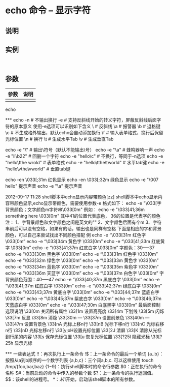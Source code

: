 # echo 命令 – 显示字符

## 说明

## 实例

```bash
    
```

## 参数

| 参数 | 说明 |
|------|------|
|      |      |
echo

*** echo
    -n # 不输出换行
-e # 支持反斜线开始的转义字符，屏蔽反斜线后面字符的原本意义
使用-e选项可以识别如下含义
\\ # 反斜线
\a # 报警器
\b # 退格键
\c # 不生成格外输出，默认echo会自动添加换行
\f # 输入表单格式，换行后保留光标位置
\n # 换行
\t # 生成水平Tab
\v # 生成垂直Tab

echo -e "\\"                #  输出\符号（默认不能输出\号）
echo -e "\a"                #  蜂鸣器响一声
echo -e "ll\b22"            #  回删一个字符
echo -e "hello\c"           #  不换行，等同于-n选项
echo -e "hello\fthe wrold"  #  表单格式
echo -e "hello\tthe\tworld" #  水平tab键
echo -e "hello\vthe\vworld" #  垂直tab键


echo -en \\033[;31m 红色显示
echo -en \\033[;32m 绿色显示
echo -e "\007 hello" 提示声音
echo -e "\a"     提示声音


2012-09-17 11:28 shell脚本中echo显示内容带颜色[zz] shell脚本中echo显示内容带颜色显示,echo显示带颜色，需要使用参数-e
格式如下：
echo -e "\033[字背景颜色；文字颜色m字符串\033[0m"
例如：
echo -e "\033[41;36m something here \033[0m"
其中41的位置代表底色， 36的位置是代表字的颜色
注：
1、字背景颜色和文字颜色之间是英文的""
2、文字颜色后面有个m
3、字符串前后可以没有空格，如果有的话，输出也是同样有空格
下面是相应的字和背景颜色，可以自己来尝试找出不同颜色搭配
例
echo -e “\033[31m 红色字 \033[0m”
echo -e “\033[34m 黄色字 \033[0m”
echo -e “\033[41;33m 红底黄字 \033[0m”
echo -e “\033[41;37m 红底白字 \033[0m”
字颜色：30—–37
echo -e “\033[30m 黑色字 \033[0m”
echo -e “\033[31m 红色字 \033[0m”
echo -e “\033[32m 绿色字 \033[0m”
echo -e “\033[33m 黄色字 \033[0m”
echo -e “\033[34m 蓝色字 \033[0m”
echo -e “\033[35m 紫色字 \033[0m”
echo -e “\033[36m 天蓝字 \033[0m”
echo -e “\033[37m 白色字 \033[0m”
字背景颜色范围：40—–47
echo -e “\033[40;37m 黑底白字 \033[0m”
echo -e “\033[41;37m 红底白字 \033[0m”
echo -e “\033[42;37m 绿底白字 \033[0m”
echo -e “\033[43;37m 黄底白字 \033[0m”
echo -e “\033[44;37m 蓝底白字 \033[0m”
echo -e “\033[45;37m 紫底白字 \033[0m”
echo -e “\033[46;37m 天蓝底白字 \033[0m”
echo -e “\033[47;30m 白底黑字 \033[0m”
最后面控制选项说明
\33[0m 关闭所有属性
\33[1m 设置高亮度
\33[4m 下划线
\33[5m 闪烁
\33[7m 反显
\33[8m 消隐
\33[30m — \33[37m 设置前景色
\33[40m — \33[47m 设置背景色
\33[nA 光标上移n行
\33[nB 光标下移n行
\33[nC 光标右移n行
\33[nD 光标左移n行
\33[y;xH设置光标位置
\33[2J 清屏
\33[K 清除从光标到行尾的内容
\33[s 保存光标位置
\33[u 恢复光标位置
\33[?25l 隐藏光标
\33[?25h 显示光标



*** 一些表达式
    !!：再次执行上一条命令
    !$：上一条命令的最后一个单词
    {a..b}：按照从a到b顺序的一个数字列表
    {a,b,c}：三个词a,b,c. 可以这样使用 touch /tmp/{foo,bar,baz}
    {$1-$9}：执行shell脚本时的命令行参数
    $0：正在执行的命令名称
    $#：当前启动的命令中传入的参数个数
    $?：上一条命令的执行返回值。
    $$：该shell的进程号。
    $*：从$1开始，启动该shell脚本的所有参数。
